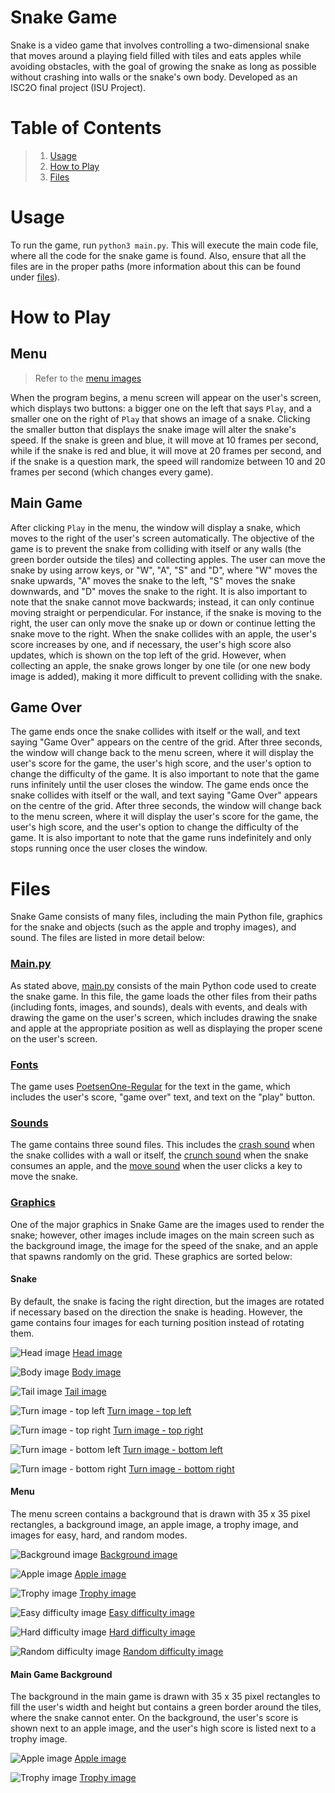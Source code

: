 # Snake Game
Snake is a video game that involves controlling a two-dimensional snake that moves around a playing field filled with tiles and eats apples while avoiding obstacles, with the goal of growing the snake as long as possible without crashing into walls or the snake's own body. Developed as an ISC2O final project (ISU Project).

# Table of Contents
> 1. [Usage](#Usage)
> 2. [How to Play](#How-to-Play)
> 3. [Files](#Files)

# Usage
To run the game, run `python3 main.py`. This will execute the main code file, where all the code for the snake game is found. Also, ensure that all the files are in the proper paths (more information about this can be found under [files](#Files)).

# How to Play
## Menu
> Refer to the [menu images](####Menu)

When the program begins, a menu screen will appear on the user's screen, which displays two buttons: a bigger one on the left that says `Play`, and a smaller one on the right of `Play` that shows an image of a snake. Clicking the smaller button that displays the snake image will alter the snake's speed. If the snake is green and blue, it will move at 10 frames per second, while if the snake is red and blue, it will move at 20 frames per second, and if the snake is a question mark, the speed will randomize between 10 and 20 frames per second (which changes every game).

## Main Game
After clicking `Play` in the menu, the window will display a snake, which moves to the right of the user's screen automatically. The objective of the game is to prevent the snake from colliding with itself or any walls (the green border outside the tiles) and collecting apples. The user can move the snake by using arrow keys, or "W", "A", "S" and "D", where "W" moves the snake upwards, "A" moves the snake to the left, "S" moves the snake downwards, and "D" moves the snake to the right. It is also important to note that the snake cannot move backwards; instead, it can only continue moving straight or perpendicular. For instance, if the snake is moving to the right, the user can only move the snake up or down or continue letting the snake move to the right. When the snake collides with an apple, the user's score increases by one, and if necessary, the user's high score also updates, which is shown on the top left of the grid. However, when collecting an apple, the snake grows longer by one tile (or one new body image is added), making it more difficult to prevent colliding with the snake.

## Game Over
The game ends once the snake collides with itself or the wall, and text saying "Game Over" appears on the centre of the grid. After three seconds, the window will change back to the menu screen, where it will display the user's score for the game, the user's high score, and the user's option to change the difficulty of the game. It is also important to note that the game runs infinitely until the user closes the window. The game ends once the snake collides with itself or the wall, and text saying "Game Over" appears on the centre of the grid. After three seconds, the window will change back to the menu screen, where it will display the user's score for the game, the user's high score, and the user's option to change the difficulty of the game. It is also important to note that the game runs indefinitely and only stops running once the user closes the window.

# Files
Snake Game consists of many files, including the main Python file, graphics for the snake and objects (such as the apple and trophy images), and sound. The files are listed in more detail below:

### [Main.py](./main.py)
As stated above, [main.py](./main.py) consists of the main Python code used to create the snake game. In this file, the game loads the other files from their paths (including fonts, images, and sounds), deals with events, and deals with drawing the game on the user's screen, which includes drawing the snake and apple at the appropriate position as well as displaying the proper scene on the user's screen.

### [Fonts](./Font)
The game uses [PoetsenOne-Regular](./Font/PoetsenOne-Regular.ttf) for the text in the game, which includes the user's score, "game over" text, and text on the "play" button.

### [Sounds](./Sounds)
The game contains three sound files. This includes the [crash sound](./Sounds/crash.mp3) when the snake collides with a wall or itself, the [crunch sound](./Sounds/crunch.mp3) when the snake consumes an apple, and the [move sound](./Sounds/move.mp3) when the user clicks a key to move the snake.

### [Graphics](./Graphics)
One of the major graphics in Snake Game are the images used to render the snake; however, other images include images on the main screen such as the background image, the image for the speed of the snake, and an apple that spawns randomly on the grid. These graphics are sorted below:

#### Snake 
By default, the snake is facing the right direction, but the images are rotated if necessary based on the direction the snake is heading. However, the game contains four images for each turning position instead of rotating them.

![Head image](./Graphics/head_right.png)
[Head image](./Graphics/head_right.png)

![Body image](./Graphics/body_horizontal.png)
[Body image](./Graphics/body_horizontal.png)

![Tail image](./Graphics/tail_left.png)
[Tail image](./Graphics/tail_left.png)

![Turn image - top left](./Graphics/turn_top_left.png)
[Turn image - top left](./Graphics/turn_top_left.png)

![Turn image - top right](./Graphics/turn_top_right.png)
[Turn image - top right](./Graphics/turn_top_right.png)

![Turn image - bottom left](./Graphics/turn_bottom_left.png)
[Turn image - bottom left](./Graphics/turn_bottom_left.png)

![Turn image - bottom right](./Graphics/turn_bottom_right.png)
[Turn image - bottom right](./Graphics/turn_bottom_right.png)

#### Menu
The menu screen contains a background that is drawn with 35 x 35 pixel rectangles, a background image, an apple image, a trophy image, and images for easy, hard, and random modes.

![Background image](./Graphics/background.jpg)
[Background image](./Graphics/background.jpg) 

![Apple image](./Graphics/apple.png)
[Apple image](./Graphics/apple.png)

![Trophy image](./Graphics/trophy.png)
[Trophy image](./Graphics/trophy.png)

![Easy difficulty image](./Graphics/easy_difficulty.png)
[Easy difficulty image](./Graphics/easy_difficulty.png)

![Hard difficulty image](./Graphics/hard_difficulty.png)
[Hard difficulty image](./Graphics/hard_difficulty.png)

![Random difficulty image](./Graphics/random_difficulty.png)
[Random difficulty image](./Graphics/random_difficulty.png)

#### Main Game Background
The background in the main game is drawn with 35 x 35 pixel rectangles to fill the user's width and height but contains a green border around the tiles, where the snake cannot enter. On the background, the user's score is shown next to an apple image, and the user's high score is listed next to a trophy image.

![Apple image](./Graphics/apple.png)
[Apple image](./Graphics/apple.png)

![Trophy image](./Graphics/trophy.png)
[Trophy image](./Graphics/trophy.png)